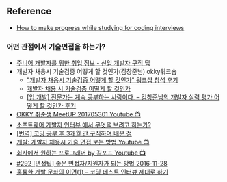 ## Reference
- [How to make progress while studying for coding interviews](https://medium.freecodecamp.org/how-to-make-progress-while-studying-for-coding-interviews-894c320bfa74)

### 어떤 관점에서 기술면접을 하는가?
- [주니어 개발자를 위한 취업 정보 - 신입 개발자 구직 팁](https://github.com/jojoldu/junior-recruit-scheduler#신입-개발자-구직-팁)
- 개발자 채용시 기술검증 어떻게 할 것인가(김창준님) okky워크숍
  - ["개발자 채용시 기술검증 어떻게 할 것인가" 워크샵 참석 후기](http://jojoldu.tistory.com/285)
  - [개발자 채용 시 기술검증 어떻게 할 것인가](https://brunch.co.kr/@leehosung/47)
  - [[입 개발] 전문가는 계속 공부하는 사람이다. – 김창준님의 개발자 실력 평가 어떻게 할 것인가 후기](http://www.popit.kr/입-개발-전문가는-계속-공부하는-사람이다-김창준/)
- [OKKY 취준생 MeetUP 201705301 Youtube :tv:](https://www.youtube.com/watch?v=xSlA_36gJQA)
- [소프트웨어 개발자 인터뷰 에서 무엇을 보려고 하는가?](https://steemit.com/interview/@tiny657/4uac7z)
- [[번역] 코딩 공부 후 3개월 간 구직하며 배운 점](https://brunch.co.kr/@imagineer/194)
- [개발: 개발자 채용시 기술 면접 보는 방법 Youtube :tv:](https://www.youtube.com/watch?v=1LGlth38v4o)
- [회사에서 원하는 프로그래머 by 김포프  Youtube :tv:](https://www.youtube.com/watch?v=0Il35gQMyZA)
- [#292 [면접팁] 좋은 면접자/지원자가 되는 방법 2016-11-28](https://repo.yona.io/doortts/blog/post/292)
- [훌륭한 개발 문화의 이면(1) – 코딩 테스트 인터뷰 제대로 하기](http://channy.creation.net/blog/1104)